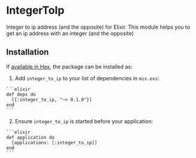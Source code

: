 # IntegerToIp

Integer to ip address (and the opposite) for Elixir. This module helps you to get an ip address with an integer (and the opposite)

## Installation

If [available in Hex](https://hex.pm/docs/publish), the package can be installed as:

  1. Add `integer_to_ip` to your list of dependencies in `mix.exs`:

    ```elixir
    def deps do
      [{:integer_to_ip, "~> 0.1.0"}]
    end
    ```

  2. Ensure `integer_to_ip` is started before your application:

    ```elixir
    def application do
      [applications: [:integer_to_ip]]
    end
    ```

